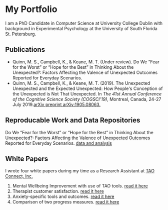 # My Portfolio
I am a PhD Candidate in Computer Science at University College Dublin with background in Experimental Psychology at the University of South Florida St. Petersburg.

## Publications
* Quinn, M. S., Campbell, K., & Keane, M. T. (Under review). Do We “Fear for the Worst” or “Hope for the Best” in Thinking About the Unexpected?: Factors Affecting the Valence of Unexpected Outcomes Reported for Everyday Scenarios. 
* Quinn, M. S., Campbell, K., & Keane, M. T. (2019). The Unexpected Unexpected and the Expected Unexpected: How People's Conception of the Unexpected is Not That Unexpected. In _The 41st Annual Conference of the Cognitive Science Society (COGSCI’19)_, Montreal, Canada, 24-27 July 2019.[arXiv preprint arXiv:1905.08063.](https://arxiv.org/abs/1905.08063)

## Reproducable Work and Data Repositories
Do We “Fear for the Worst” or “Hope for the Best” in Thinking About the Unexpected?: Factors Affecting the Valence of Unexpected Outcomes Reported for Everyday Scenarios. [data and analysis](https://data.mendeley.com/datasets/kkt999sn7b/1)

## White Papers

I wrote four white papers during my time as a Research Assistant at [TAO Connect, Inc.](https://www.taoconnect.org/ask-the-inventor/)
1. Mental Wellbeing Improvement with use of TAO tools. [read it here](https://www.taoconnect.org/wp-content/uploads/2018/05/TAO-RelatedImprovement-Aug16-May17.pdf)
2. Therapist customer satisfaction. [read it here](https://www.taoconnect.org/wp-content/uploads/2018/05/TherapistFeedback2017.pdf)
3. Anxiety-specific tools and outcomes. [read it here](https://www.taoconnect.org/wp-content/uploads/2018/05/AnxietyLogs-Aug2017.pdf)
4. Comparison of two progress measures. [read it here](https://www.taoconnect.org/wp-content/uploads/2018/08/WEMWBS-White-Paper.pdf)
